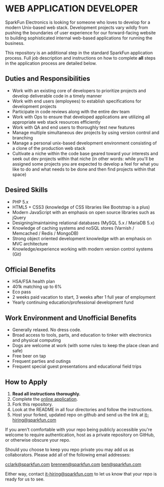 WEB APPLICATION DEVELOPER
=========================

SparkFun Electronics is looking for someone who loves to develop for a modern Unix-based web stack. Development projects vary wildly from pushing the boundaries of user experience for our forward-facing website to building sophisticated internal web-based applications for running the business.

This repository is an additional step in the standard SparkFun application process. Full job description and instructions on how to complete **all** steps in the application process are detailed below.

Duties and Responsibilities
---------------------------

* Work with an existing core of developers to prioritize projects and develop deliverable code in a timely manner
* Work with end users (employees) to establish specifications for development projects
* Participate in code reviews along with the entire dev team
* Work with Ops to ensure that developed applications are utilizing all appropriate web stack resources efficiently
* Work with QA and end users to thoroughly test new features
* Manage multiple simultaneous dev projects by using version control and branching
* Manage a personal unix-based development environment consisting of a clone of the production web stack
* Cultivate a niche within the code base geared toward your interests and seek out dev projects within that niche (in other words: while you'll be assigned some projects you are expected to develop a feel for what you like to do and what needs to be done and then find projects within that space)

Desired Skills
--------------
* PHP 5.x
* HTML5 + CSS3 (knowledge of CSS libraries like Bootstrap is a plus)
* Modern JavaScript with an emphasis on open source libraries such as jQuery
* Designing/maintaining relational databases (MySQL 5.x / MariaDB 5.x)
* Knowledge of caching systems and noSQL stores (Varnish / Memcached / Redis / MongoDB)
* Strong object oriented development knowledge with an emphasis on MVC architecture
* Knowledge/experience working with modern version control systems (Git)

Official Benefits
-----------------
 * HSA/FSA health plan
 * 401k matching up to 6%
 * Eco pass
 * 2 weeks paid vacation to start, 3 weeks after 1 full year of employment
 * Yearly continuing education/professional development fund

Work Environment and Unofficial Benefits
----------------------------------------
* Generally relaxed. No dress code.
* Broad access to tools, parts, and education to tinker with electronics and physical computing
* Dogs are welcome at work (with some rules to keep the place clean and safe)
* Free beer on tap
* Frequent parties and outings
* Frequent special guest presentations and educational field trips

How to Apply
------------
1. **Read all instructions thoroughly.**
2. Complete the [online application](http://www.sparkfun.com/jobs/30).
3. Fork this repository.
4. Look at the README in all four directories and follow the instructions.
5. Host your forked, updated repo on github and send us the link at it-hiring@sparkfun.com

If you aren't comfortable with your repo being publicly accessible you're welcome to require authentication, host as a private repository on GitHub, or otherwise obscure your repo.

Should you choose to keep you repo private you may add us as collaborators. Please add all of the following email addresses:

  cclark@sparkfun.com
  brennen@sparkfun.com
  ben@sparkfun.com

Either way, contact it-hiring@sparkfun.com to let us know that your repo is ready for us to see.
